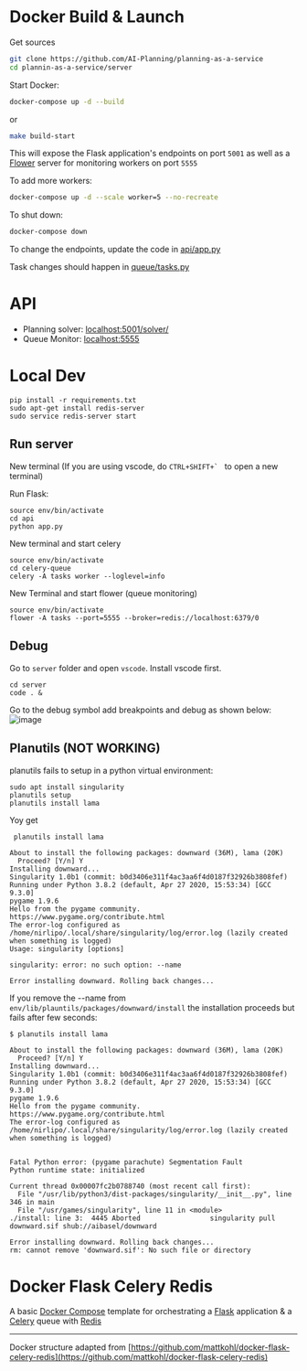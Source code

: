 # Docker Build & Launch

Get sources
 
```bash
git clone https://github.com/AI-Planning/planning-as-a-service
cd plannin-as-a-service/server
```

Start Docker:

```bash
docker-compose up -d --build
```

or 

```bash
make build-start
```

This will expose the Flask application's endpoints on port `5001` as well as a [Flower](https://github.com/mher/flower) server for monitoring workers on port `5555`

To add more workers:
```bash
docker-compose up -d --scale worker=5 --no-recreate
```

To shut down:

```bash
docker-compose down
```

To change the endpoints, update the code in [api/app.py](api/app.py)

Task changes should happen in [queue/tasks.py](celery-queue/tasks.py) 

# API

- Planning solver: [localhost:5001/solver/](http://localhost:5001/solver/) 
- Queue Monitor: [localhost:5555](http://localhost:5555)

# Local Dev



```
pip install -r requirements.txt
sudo apt-get install redis-server
sudo service redis-server start
```

## Run server


New terminal (If you are using vscode, do ```CTRL+SHIFT+` ``` to open a new terminal)

Run Flask:
```
source env/bin/activate
cd api
python app.py
```

New terminal and start celery
```
source env/bin/activate
cd celery-queue
celery -A tasks worker --loglevel=info
```

New Terminal and start flower (queue monitoring)

```
source env/bin/activate
flower -A tasks --port=5555 --broker=redis://localhost:6379/0
```

## Debug

Go to `server` folder and open `vscode`. Install vscode first.

```
cd server
code . &
```

Go to the debug symbol add breakpoints and debug as shown below:
![image](https://github.com/AI-Planning/planning-as-a-service/blob/master/docs/videos/debug.gif)

## Planutils (NOT WORKING)
planutils fails to setup in a python virtual environment:

```
sudo apt install singularity
planutils setup
planutils install lama
```

Yoy get

```
 planutils install lama

About to install the following packages: downward (36M), lama (20K)
  Proceed? [Y/n] Y
Installing downward...
Singularity 1.0b1 (commit: b0d3406e311f4ac3aa6f4d0187f32926b3808fef)
Running under Python 3.8.2 (default, Apr 27 2020, 15:53:34) [GCC 9.3.0]
pygame 1.9.6
Hello from the pygame community. https://www.pygame.org/contribute.html
The error-log configured as /home/nirlipo/.local/share/singularity/log/error.log (lazily created when something is logged)
Usage: singularity [options]

singularity: error: no such option: --name

Error installing downward. Rolling back changes...

```

If you remove the --name from ```env/lib/plauntils/packages/downward/install``` the installation proceeds but fails after few seconds:

```
$ planutils install lama

About to install the following packages: downward (36M), lama (20K)
  Proceed? [Y/n] Y
Installing downward...
Singularity 1.0b1 (commit: b0d3406e311f4ac3aa6f4d0187f32926b3808fef)
Running under Python 3.8.2 (default, Apr 27 2020, 15:53:34) [GCC 9.3.0]
pygame 1.9.6
Hello from the pygame community. https://www.pygame.org/contribute.html
The error-log configured as /home/nirlipo/.local/share/singularity/log/error.log (lazily created when something is logged)


Fatal Python error: (pygame parachute) Segmentation Fault
Python runtime state: initialized

Current thread 0x00007fc2b0788740 (most recent call first):
  File "/usr/lib/python3/dist-packages/singularity/__init__.py", line 346 in main
  File "/usr/games/singularity", line 11 in <module>
./install: line 3:  4445 Aborted                 singularity pull downward.sif shub://aibasel/downward

Error installing downward. Rolling back changes...
rm: cannot remove 'downward.sif': No such file or directory
```
# Docker Flask Celery Redis

A basic [Docker Compose](https://docs.docker.com/compose/) template for orchestrating a [Flask](http://flask.pocoo.org/) application & a [Celery](http://www.celeryproject.org/) queue with [Redis](https://redis.io/)

---

Docker structure adapted from [https://github.com/mattkohl/docker-flask-celery-redis](https://github.com/mattkohl/docker-flask-celery-redis)

